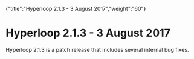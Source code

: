 {"title":"Hyperloop 2.1.3 - 3 August 2017","weight":"60"} 

# Hyperloop 2.1.3 - 3 August 2017

Hyperloop 2.1.3 is a patch release that includes several internal bug fixes.